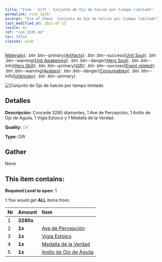 ```yaml
---
title: "Item - Gift - Conjunto de Ojo de halcón por tiempo limitado"
permalink: /con_1635/
excerpt: "Era of Chaos  Conjunto de Ojo de halcón por tiempo limitado"
last_modified_at: 2021-07-13
locale: es
ref: "con_1635.md"
toc: false
classes: wide
---
```

 [Materials](/ItemsES/){: .btn .btn--primary}[Artifacts](/ItemsES/Artifacts/){: .btn .btn--success}[Unit Soul](/ItemsES/UnitSoul/){: .btn .btn--warning}[Unit Awakening](/ItemsES/UnitAwakening/){: .btn .btn--danger}[Hero Soul](/ItemsES/HeroSoul/){: .btn .btn--info}[Hero Skill](/ItemsES/HeroSkill/){: .btn .btn--primary}[Gift](/ItemsES/Gift/){: .btn .btn--success}[Event related](/ItemsES/Events/){: .btn .btn--warning}[Avatars](/ItemsES/Avatars/){: .btn .btn--danger}[Consumables](/ItemsES/Consumables/){: .btn .btn--info}[Unknown](/ItemsES/Unknown/){: .btn .btn--primary}

 ![Conjunto de Ojo de halcón por tiempo limitado](/images/t/i_907251.png)

## Detalles
 **Descripción:** Concede 3280 diamantes, 1 Ave de Percepción, 1 Anillo de Ojo de Águila, 1 Vigía Estoico y 1 Medalla de la Verdad.

 **Quality:** <span style="color: #DA70D6">OK</span>

 **Type:** Gift

## Gather

  None

## This item contains:

 **Required Level to open:** 1

 1 You would get **ALL** items  from:

  | Nr | Amount |     Item    |
  |:---|:-------|:------------|
  | 1 |  **3280x** | <i class="fas fa-gem"/> |  | 
  | 2 |  **1x** | [Ave de Percepción](/ItemsES/art_132/) |  | 
  | 3 |  **1x** | [Vigía Estoico](/ItemsES/art_133/) |  | 
  | 4 |  **1x** | [Medalla de la Verdad](/ItemsES/art_134/) |  | 
  | 5 |  **1x** | [Anillo de Ojo de Águila](/ItemsES/art_135/) |  | 
